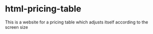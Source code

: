 # html-pricing-table
This is a website for a pricing table which adjusts itself according to the screen size
